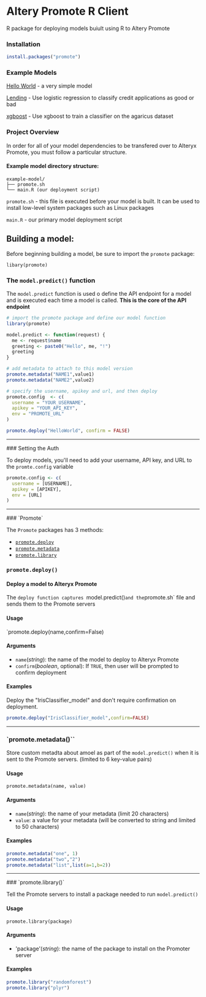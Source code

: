 # Altery Promote R Client
R package for deploying models buiult using R to Altery Promote

### Installation

```r
install.packages("promote")
```

### Example Models
[Hello World](examples/helloworld) - a very simple model

[Lending](examples/lending) - Use logistic regression to classify credit applications as good or bad

[xgboost](examples/xgboost) - Use xgboost to train a classifier on the agaricus dataset

### Project Overview

In order for all of your model dependencies to be transfered over to Alteryx Promote, you must follow a particular structure.

#### Example model directory structure:
```
example-model/
├── promote.sh
└── main.R (our deployment script)
```

`promote.sh` - this file is executed before your model is built. It can be used to install low-level system packages such as Linux packages

`main.R` - our primary model deployment script

## Building a model:

Before beginning building a model, be sure to import the `promote` package:

`libary(promote)`

### The `model.predict()` function

The `model.predict` function is used o define the API endpoint for a model and is executed each time a model is called. **This is the core of the API endpoint**

```r
# import the promote package and define our model function
library(promote)

model.predict <- function(request) {
  me <- request$name
  greeting <- paste0("Hello", me, "!")
  greeting
}

# add metadata to attach to this model version
promote.metadata("NAME1",value1)
promote.metadata("NAME2",value2)

# specify the username, apikey and url, and then deploy
promote.config  <- c(
  username = "YOUR_USERNAME",
  apikey = "YOUR_API_KEY",
  env = "PROMOTE_URL"
)

promote.deploy("HelloWorld", confirm = FALSE)
```

<hr>
### Setting the Auth

To deploy models, you'll need to add your username, API key, and URL to the `promte.config` variable
```r
promote.config <- c(
  username = [USERNAME],
  apikey = [APIKEY],
  env = [URL]
)
```
<hr>
### `Promote`

The `Promote` packages has 3 methods:
- [`promote.deploy`](#promotedeploy)
- [`promote.metadata`](#promotemetadata)
- [`promote.library`](#promotelibrary)

### `promote.deploy()`

#### Deploy a model to Alteryx Promote

The `deploy function captures `model.predict()` and the `promote.sh` file and sends them to the Promote servers

#### Usage

`promote.deploy(name,confirm=False)

#### Arguments
- `name`(_string_): the name of the model to deploy to Alteryx Promote
- `confirm`(_boolean_, optional): If `TRUE`, then user will be prompted to confirm deployment

#### Examples

Deploy the "IrisClassifier_model" and don't require confirmation on deployment.
```r
promote.deploy("IrisClassifier_model",confirm=FALSE)
```
<hr>

### `promote.metadata()``

Store custom metadta about amoel as part of the `model.predict()` when it is sent to the Promote servers. (limited to 6 key-value pairs)

#### Usage

`promote.metadata(name, value)`

#### Arguments
- `name`(_string_): the name of your metadata (limit 20 characters)
- `value`: a value for your metadata (will be converted to string and limited to 50 characters)

#### Examples

```r
promote.metadata("one", 1)
promote.metadata("two","2")
promote.metadata("list",list(a=1,b=2))
```
<hr>
### `promote.library()`

Tell the Promote servers to install a package needed to run `model.predict()`

#### Usage

`promote.library(package)`

#### Arguments

- 'package'(_string_): the name of the package to install on the Promoter server

#### Examples

```r
promote.library("randomforest")
promote.library("plyr")
```
